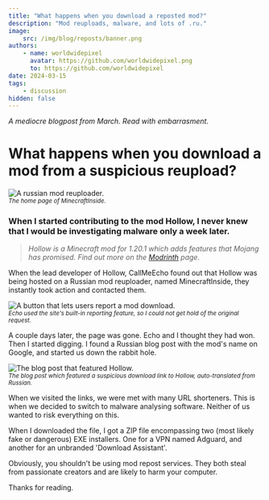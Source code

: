 ```yaml
---
title: "What happens when you download a reposted mod?"
description: "Mod reuploads, malware, and lots of .ru."
image:
    src: /img/blog/reposts/banner.png
authors:
    - name: worldwidepixel
      avatar: https://github.com/worldwidepixel.png
      to: https://github.com/worldwidepixel
date: 2024-03-15
tags:
    - discussion
hidden: false
---
```


_A mediocre blogpost from March. Read with embarrasment._

# What happens when you download a mod from a suspicious reupload?

![A russian mod reuploader.](/img/blog/reposts/minecraft_inside.png)<br>
<sup>_The home page of MinecraftInside._</sup>

### When I started contributing to the mod Hollow, I never knew that I would be investigating malware only a week later.

> _Hollow is a Minecraft mod for 1.20.1 which adds features that Mojang has promised. Find out more on the [Modrinth](https://modrinth.com/mod/hollow) page._

When the lead developer of Hollow, CallMeEcho found out that Hollow was being hosted on a Russian mod reuploader, named MinecraftInside, they instantly took action and contacted them.

![A button that lets users report a mod download.](/img/blog/reposts/report.png)<br>
<sup>_Echo used the site's built-in reporting feature, so I could not get hold of the original request._</sup>

A couple days later, the page was gone. Echo and I thought they had won. Then I started digging. I found a Russian blog post with the mod's name on Google, and started us down the rabbit hole.

![The blog post that featured Hollow.](/img/blog/reposts/minecraft_labs.png)<br>
<sup>_The blog post which featured a suspicious download link to Hollow, auto-translated from Russian._</sup>

When we visited the links, we were met with many URL shorteners. This is when we decided to switch to malware analysing software. Neither of us wanted to risk everything on this.

When I downloaded the file, I got a ZIP file encompassing two (most likely fake or dangerous) EXE installers. One for a VPN named Adguard, and another for an unbranded 'Download Assistant'.

Obviously, you shouldn't be using mod repost services. They both steal from passionate creators and are likely to harm your computer.

Thanks for reading.

